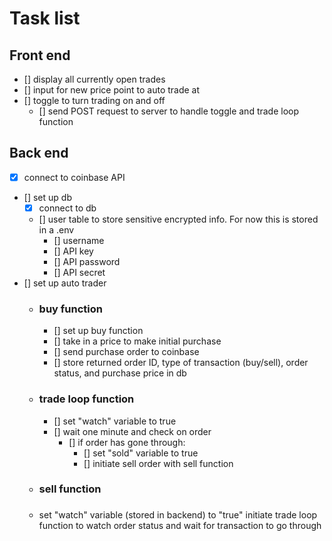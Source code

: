 # Task list

## Front end
- [] display all currently open trades
- [] input for new price point to auto trade at
- [] toggle to turn trading on and off
    - [] send POST request to server to handle toggle and trade loop function


## Back end
- [x] connect to coinbase API
- [] set up db
    - [x] connect to db
    - [] user table to store sensitive encrypted info. For now this is stored in a .env
        - [] username
        - [] API key
        - [] API password
        - [] API secret
- [] set up auto trader
    - ### buy function
        - [] set up buy function
        - [] take in a price to make initial purchase
        - [] send purchase order to coinbase
        - [] store returned order ID, type of transaction (buy/sell), order status, and purchase price in db
    - ### trade loop function
        - [] set "watch" variable to true
        - [] wait one minute and check on order
            - [] if order has gone through:
                - [] set "sold" variable to true 
                - [] initiate sell order with sell function

    - ### sell function

    - ###
        set "watch" variable (stored in backend) to "true" initiate trade loop function to watch order status and wait for transaction to go through